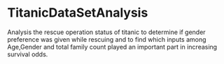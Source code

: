 # TitanicDataSetAnalysis
Analysis the rescue operation status of titanic to determine if gender preference was given while rescuing and to find which inputs among Age,Gender and total family count played an important part in increasing survival odds.
